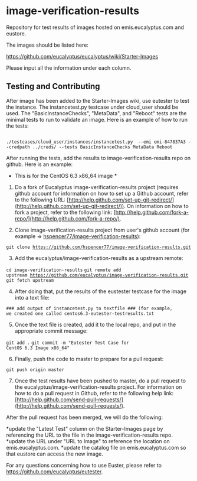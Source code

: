 image-verification-results
==========================

Repository for test results of images hosted on emis.eucalyptus.com and eustore.

The images should be listed here:

https://github.com/eucalyptus/eucalyptus/wiki/Starter-Images

Please input all the information under each column.  

## Testing and Contributing

After image has been added to the Starter-Images wiki, use eutester to test the instance.  The instancetest.py testcase under cloud_user should be used.  The "BasicInstanceChecks", "MetaData", and "Reboot" tests are the minimal tests to run to validate an image.  Here is an example of how to run the tests:

<code>
./testcases/cloud_user/instances/instancetest.py  --emi emi-847837A3 --credpath ../creds/ --tests BasicInstanceChecks MetaData Reboot
</code>

After running the tests, add the results to image-verification-results repo on github.  Here is an example:

* This is for the CentOS 6.3 x86_64 image *

1.  Do a fork of Eucalyptus image-verification-results project (requires github account for information on how to set up a Github account, refer to the following URL: [http://help.github.com/set-up-git-redirect/](http://help.github.com/set-up-git-redirect/)).  On information on how to fork a project, refer to the following link: [http://help.github.com/fork-a-repo/](http://help.github.com/fork-a-repo/).

2.  Clone image-verification-results project from user's github account (for example =>  [hspencer77/image-verification-results](https://github.com/hspencer77/image-verification-results)):

  <code>git clone https://github.com/hspencer77/image-verification-results.git</code>

3. Add the eucalyptus/image-verification-results as a upstream remote:

  <code>cd image-verification-results</code>
  <code>git remote add upstream https://github.com/eucalyptus/image-verification-results.git</code>
  <code>git fetch upstream</code>

4. After doing that, put the results of the eustester testcase for the image into a text file:

  <code>### add output of instancetest.py to textfile ### (for example, we created one called centos6.3-eutester-testresults.txt</code>

5. Once the text file is created, add it to the local repo, and put in the appropriate commit message:
  
  <code>git add .</code>
  <code>git commit -m "Eutester Test Case for CentOS 6.3 Image x86_64"</code>

6. Finally, push the code to master to prepare for a pull request:
  
  <code>git push origin master</code>

7. Once the test results have been pushed to master, do a pull request to the eucalyptus/image-verification-results project.  For information on how to do a pull request in Github, refer to the following help link: [http://help.github.com/send-pull-requests/](http://help.github.com/send-pull-requests/).

After the pull request has been merged, we will do the following:

  *update the "Latest Test" column on the Starter-Images page by referencing the URL to the file in the image-verification-results repo.
  *update the URL under "URL to Image" to reference the location on emis.eucalyptus.com.
  *update the catalog file on emis.eucalyptus.com so that eustore can access the new image.

For any questions concerning how to use Euster, please refer to https://github.com/eucalyptus/eutester.



